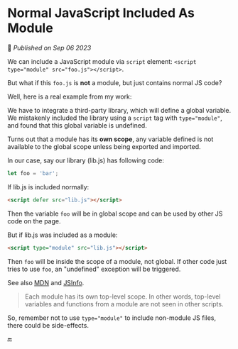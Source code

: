 # Normal JavaScript Included As Module

📅 _Published on Sep 06 2023_

We can include a JavaScript module via `script` element: `<script type="module" src="foo.js"></script>`.

But what if this `foo.js` is **not** a module, but just contains normal JS code?

Well, here is a real example from my work:

We have to integrate a third-party library, which will define a global variable. We mistakenly included the library using a `script` tag with `type="module"`, and found that this global variable is undefined.

Turns out that a module has its **own scope**, any variable defined is not available to the global scope unless being exported and imported.

In our case, say our library (lib.js) has following code:

```js
let foo = 'bar';
```

If lib.js is included normally:

```html
<script defer src="lib.js"></script>
```

Then the variable `foo` will be in global scope and can be used by other JS code on the page.

But if lib.js was included as a module:

```html
<script type="module" src="lib.js"></script>
```

Then `foo` will be inside the scope of a module, not global. If other code just tries to use `foo`, an "undefined" exception will be triggered.

See also [MDN](https://developer.mozilla.org/en-US/docs/Web/JavaScript/Guide/Modules#other_differences_between_modules_and_standard_scripts) and [JSInfo](https://javascript.info/modules-intro#module-level-scope).

> Each module has its own top-level scope. In other words, top-level variables and functions from a module are not seen in other scripts.

So, remember not to use `type="module"` to include non-module JS files, there could be side-effects.

🔚
